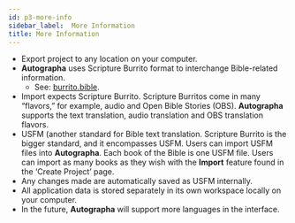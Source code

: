 ```yaml
---
id: p3-more-info
sidebar_label:  More Information
title: More Information
---
```


- Export project to any location on your computer. 
- **Autographa** uses Scripture Burrito format to interchange Bible-related information.
  - See: [burrito.bible](http://burrito.bible/).
- Import expects Scripture Burrito. Scripture Burritos come in many “flavors,” for example, audio and Open Bible Stories (OBS). **Autographa** supports the text translation, audio translation and OBS translation flavors.
- USFM (another standard for Bible text translation. Scripture Burrito is the bigger standard, and it encompasses USFM. Users can import USFM files into **Autographa**. Each book of the Bible is one USFM file. Users can import as many books as they wish with the **Import** feature found in the ‘Create Project’ page. 
- Any changes made are automatically saved as USFM internally.
- All application data is stored separately in its own workspace locally on your computer.
- In the future, **Autographa** will support more languages in the interface. 